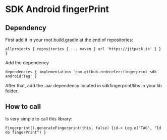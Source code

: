 # SDK Android fingerPrint

## Dependency 

First add it in your root build.gradle at the end of repositories:

`
allprojects {
		repositories {
			...
			maven { url 'https://jitpack.io' }
		}
	}
`

Add the dependency

`
dependencies {
	        implementation 'com.github.redeceler:fingerprint-sdk-android:Tag'
	}
`

After that, add the .aar dependency located in sdkfingerprint/libs in your lib folder.


## How to call

Is very simple to call this library: 

`
Fingerprint().generateFingerprint(this, false) {id->
            Log.e("TAG", "Id do fingerPrint")
        }        
`

